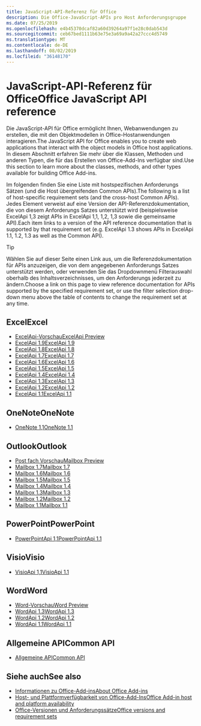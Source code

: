 ```yaml
---
title: JavaScript-API-Referenz für Office
description: Die Office-JavaScript-APIs pro Host Anforderungsgruppe
ms.date: 07/25/2019
ms.openlocfilehash: e4b45370dcaf82a60d39264a97f1e28c0dab543d
ms.sourcegitcommit: ceb67bed1111b63e75e3a69a9a42a27ccc4d5749
ms.translationtype: MT
ms.contentlocale: de-DE
ms.lasthandoff: 08/02/2019
ms.locfileid: "36148170"
---
```

# <a name="office-javascript-api-reference"></a><span data-ttu-id="85897-103">JavaScript-API-Referenz für Office</span><span class="sxs-lookup"><span data-stu-id="85897-103">Office JavaScript API reference</span></span>

<span data-ttu-id="85897-104">Die JavaScript-API für Office ermöglicht Ihnen, Webanwendungen zu erstellen, die mit den Objektmodellen in Office-Hostanwendungen interagieren.</span><span class="sxs-lookup"><span data-stu-id="85897-104">The JavaScript API for Office enables you to create web applications that interact with the object models in Office host applications.</span></span> <span data-ttu-id="85897-105">In diesem Abschnitt erfahren Sie mehr über die Klassen, Methoden und anderen Typen, die für das Erstellen von Office-Add-Ins verfügbar sind.</span><span class="sxs-lookup"><span data-stu-id="85897-105">Use this section to learn more about the classes, methods, and other types available for building Office Add-ins.</span></span>

<span data-ttu-id="85897-106">Im folgenden finden Sie eine Liste mit hostspezifischen Anforderungs Sätzen (und die Host übergreifenden Common APIs).</span><span class="sxs-lookup"><span data-stu-id="85897-106">The following is a list of host-specific requirement sets (and the cross-host Common APIs).</span></span> <span data-ttu-id="85897-107">Jedes Element verweist auf eine Version der API-Referenzdokumentation, die von diesem Anforderungs Satzes unterstützt wird (beispielsweise ExcelApi 1,3 zeigt APIs in ExcelApi 1,1, 1,2, 1,3 sowie die gemeinsame API).</span><span class="sxs-lookup"><span data-stu-id="85897-107">Each item links to a version of the API reference documentation that is supported by that requirement set (e.g. ExcelApi 1.3 shows APIs in ExcelApi 1.1, 1.2, 1.3 as well as the Common API).</span></span>

> [!TIP]
> <span data-ttu-id="85897-108">Wählen Sie auf dieser Seite einen Link aus, um die Referenzdokumentation für APIs anzuzeigen, die von dem angegebenen Anforderungs Satzes unterstützt werden, oder verwenden Sie das Dropdownmenü Filterauswahl oberhalb des Inhaltsverzeichnisses, um den Anforderungs jederzeit zu ändern.</span><span class="sxs-lookup"><span data-stu-id="85897-108">Choose a link on this page to view reference documentation for APIs supported by the specified requirement set, or use the filter selection drop-down menu above the table of contents to change the requirement set at any time.</span></span>

## <a name="excel"></a><span data-ttu-id="85897-109">Excel</span><span class="sxs-lookup"><span data-stu-id="85897-109">Excel</span></span>

- [<span data-ttu-id="85897-110">ExcelApi-Vorschau</span><span class="sxs-lookup"><span data-stu-id="85897-110">ExcelApi Preview</span></span>](/javascript/api/excel?view=excel-js-preview)
- [<span data-ttu-id="85897-111">ExcelApi 1.9</span><span class="sxs-lookup"><span data-stu-id="85897-111">ExcelApi 1.9</span></span>](/javascript/api/excel?view=excel-js-1.9)
- [<span data-ttu-id="85897-112">ExcelApi 1.8</span><span class="sxs-lookup"><span data-stu-id="85897-112">ExcelApi 1.8</span></span>](/javascript/api/excel?view=excel-js-1.8)
- [<span data-ttu-id="85897-113">ExcelApi 1.7</span><span class="sxs-lookup"><span data-stu-id="85897-113">ExcelApi 1.7</span></span>](/javascript/api/excel?view=excel-js-1.7)
- [<span data-ttu-id="85897-114">ExcelApi 1.6</span><span class="sxs-lookup"><span data-stu-id="85897-114">ExcelApi 1.6</span></span>](/javascript/api/excel?view=excel-js-1.6)
- [<span data-ttu-id="85897-115">ExcelApi 1.5</span><span class="sxs-lookup"><span data-stu-id="85897-115">ExcelApi 1.5</span></span>](/javascript/api/excel?view=excel-js-1.5)
- [<span data-ttu-id="85897-116">ExcelApi 1.4</span><span class="sxs-lookup"><span data-stu-id="85897-116">ExcelApi 1.4</span></span>](/javascript/api/excel?view=excel-js-1.4)
- [<span data-ttu-id="85897-117">ExcelApi 1.3</span><span class="sxs-lookup"><span data-stu-id="85897-117">ExcelApi 1.3</span></span>](/javascript/api/excel?view=excel-js-1.3)
- [<span data-ttu-id="85897-118">ExcelApi 1.2</span><span class="sxs-lookup"><span data-stu-id="85897-118">ExcelApi 1.2</span></span>](/javascript/api/excel?view=excel-js-1.2)
- [<span data-ttu-id="85897-119">ExcelApi 1.1</span><span class="sxs-lookup"><span data-stu-id="85897-119">ExcelApi 1.1</span></span>](/javascript/api/excel?view=excel-js-1.1)

## <a name="onenote"></a><span data-ttu-id="85897-120">OneNote</span><span class="sxs-lookup"><span data-stu-id="85897-120">OneNote</span></span>

- [<span data-ttu-id="85897-121">OneNote 1,1</span><span class="sxs-lookup"><span data-stu-id="85897-121">OneNote 1.1</span></span>](/javascript/api/onenote?view=onenote-js-1.1)

## <a name="outlook"></a><span data-ttu-id="85897-122">Outlook</span><span class="sxs-lookup"><span data-stu-id="85897-122">Outlook</span></span>

- [<span data-ttu-id="85897-123">Post fach Vorschau</span><span class="sxs-lookup"><span data-stu-id="85897-123">Mailbox Preview</span></span>](/javascript/api/outlook?view=outlook-js-preview)
- [<span data-ttu-id="85897-124">Mailbox 1.7</span><span class="sxs-lookup"><span data-stu-id="85897-124">Mailbox 1.7</span></span>](/javascript/api/outlook?view=outlook-js-1.7)
- [<span data-ttu-id="85897-125">Mailbox 1.6</span><span class="sxs-lookup"><span data-stu-id="85897-125">Mailbox 1.6</span></span>](/javascript/api/outlook?view=outlook-js-1.6)
- [<span data-ttu-id="85897-126">Mailbox 1.5</span><span class="sxs-lookup"><span data-stu-id="85897-126">Mailbox 1.5</span></span>](/javascript/api/outlook?view=outlook-js-1.5)
- [<span data-ttu-id="85897-127">Mailbox 1.4</span><span class="sxs-lookup"><span data-stu-id="85897-127">Mailbox 1.4</span></span>](/javascript/api/outlook?view=outlook-js-1.4)
- [<span data-ttu-id="85897-128">Mailbox 1.3</span><span class="sxs-lookup"><span data-stu-id="85897-128">Mailbox 1.3</span></span>](/javascript/api/outlook?view=outlook-js-1.3)
- [<span data-ttu-id="85897-129">Mailbox 1.2</span><span class="sxs-lookup"><span data-stu-id="85897-129">Mailbox 1.2</span></span>](/javascript/api/outlook?view=outlook-js-1.2)
- [<span data-ttu-id="85897-130">Mailbox 1.1</span><span class="sxs-lookup"><span data-stu-id="85897-130">Mailbox 1.1</span></span>](/javascript/api/outlook?view=outlook-js-1.1)

## <a name="powerpoint"></a><span data-ttu-id="85897-131">PowerPoint</span><span class="sxs-lookup"><span data-stu-id="85897-131">PowerPoint</span></span>

- [<span data-ttu-id="85897-132">PowerPointApi 1,1</span><span class="sxs-lookup"><span data-stu-id="85897-132">PowerPointApi 1.1</span></span>](/javascript/api/powerpoint?view=powerpoint-js-1.1)

## <a name="visio"></a><span data-ttu-id="85897-133">Visio</span><span class="sxs-lookup"><span data-stu-id="85897-133">Visio</span></span>

- [<span data-ttu-id="85897-134">VisioApi 1,1</span><span class="sxs-lookup"><span data-stu-id="85897-134">VisioApi 1.1</span></span>](/javascript/api/visio?view=visio-js-1.1)

## <a name="word"></a><span data-ttu-id="85897-135">Word</span><span class="sxs-lookup"><span data-stu-id="85897-135">Word</span></span>

- [<span data-ttu-id="85897-136">Word-Vorschau</span><span class="sxs-lookup"><span data-stu-id="85897-136">Word Preview</span></span>](/javascript/api/word?view=word-js-preview)
- [<span data-ttu-id="85897-137">WordApi 1.3</span><span class="sxs-lookup"><span data-stu-id="85897-137">WordApi 1.3</span></span>](/javascript/api/word?view=word-js-1.3)
- [<span data-ttu-id="85897-138">WordApi 1.2</span><span class="sxs-lookup"><span data-stu-id="85897-138">WordApi 1.2</span></span>](/javascript/api/word?view=word-js-1.2)
- [<span data-ttu-id="85897-139">WordApi 1.1</span><span class="sxs-lookup"><span data-stu-id="85897-139">WordApi 1.1</span></span>](/javascript/api/word?view=word-js-1.1)

## <a name="common-api"></a><span data-ttu-id="85897-140">Allgemeine API</span><span class="sxs-lookup"><span data-stu-id="85897-140">Common API</span></span>

- [<span data-ttu-id="85897-141">Allgemeine API</span><span class="sxs-lookup"><span data-stu-id="85897-141">Common API</span></span>](/javascript/api/office?view=common-js)

## <a name="see-also"></a><span data-ttu-id="85897-142">Siehe auch</span><span class="sxs-lookup"><span data-stu-id="85897-142">See also</span></span>

- [<span data-ttu-id="85897-143">Informationen zu Office-Add-ins</span><span class="sxs-lookup"><span data-stu-id="85897-143">About Office Add-ins</span></span>](/office/dev/add-ins/overview)
- [<span data-ttu-id="85897-144">Host- und Plattformverfügbarkeit von Office-Add-Ins</span><span class="sxs-lookup"><span data-stu-id="85897-144">Office Add-in host and platform availability</span></span>](/office/dev/add-ins/overview/office-add-in-availability)
- [<span data-ttu-id="85897-145">Office-Versionen und Anforderungssätze</span><span class="sxs-lookup"><span data-stu-id="85897-145">Office versions and requirement sets</span></span>](/office/dev/add-ins/develop/office-versions-and-requirement-sets)
